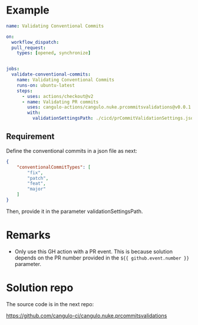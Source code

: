 # Example 

```yml
name: Validating Conventional Commits

on:
  workflow_dispatch:
  pull_request:
    types: [opened, synchronize]


jobs:
  validate-conventional-commits:
    name: Validating Conventional Commits
    runs-on: ubuntu-latest
    steps:
      - uses: actions/checkout@v2
      - name: Validating PR commits
        uses: cangulo-actions/cangulo.nuke.prcommitsvalidations@v0.0.1
        with:
          validationSettingsPath: ./cicd/prCommitValidationSettings.json
```

## Requirement

Define the conventional commits in a json file as next:

```json
{
    "conventionalCommitTypes": [
        "fix",
        "patch",
        "feat",
        "major"
    ]
}
```

Then, provide it in the parameter validationSettingsPath.

# Remarks

* Only use this GH action with a PR event. This is because solution depends on the PR number provided in the `${{ github.event.number }}` parameter. 

# Solution repo
The source code is in the next repo:

https://github.com/cangulo-ci/cangulo.nuke.prcommitsvalidations